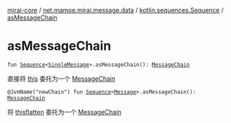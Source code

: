 [mirai-core](../../index.md) / [net.mamoe.mirai.message.data](../index.md) / [kotlin.sequences.Sequence](index.md) / [asMessageChain](./as-message-chain.md)

# asMessageChain

`fun `[`Sequence`](https://kotlinlang.org/api/latest/jvm/stdlib/kotlin.sequences/-sequence/index.html)`<`[`SingleMessage`](../-single-message.md)`>.asMessageChain(): `[`MessageChain`](../-message-chain/index.md)

直接将 [this](as-message-chain/-this-.md) 委托为一个 [MessageChain](../-message-chain/index.md)

`@JvmName("newChain") fun `[`Sequence`](https://kotlinlang.org/api/latest/jvm/stdlib/kotlin.sequences/-sequence/index.html)`<`[`Message`](../-message/index.md)`>.asMessageChain(): `[`MessageChain`](../-message-chain/index.md)

将 [this](#)[flatten](../kotlin.collections.-iterable/flatten.md) 委托为一个 [MessageChain](../-message-chain/index.md)


